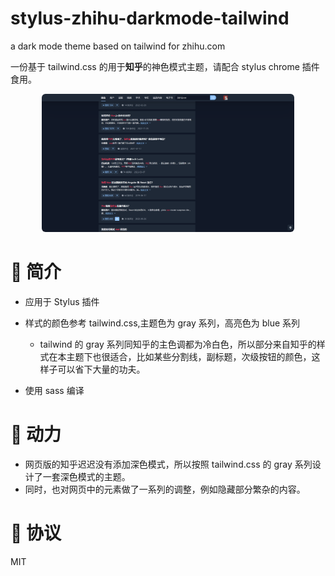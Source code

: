 # stylus-zhihu-darkmode-tailwind

a dark mode theme based on tailwind for zhihu.com

一份基于 tailwind.css 的用于**知乎**的神色模式主题，请配合 stylus chrome 插件食用。

<div align="center"><img src="./assets/overview-1.png" style="width:80%;border-radius:6px;max-width:1000px"/></div>

# 🎉 简介

- 应用于 Stylus 插件
- 样式的颜色参考 tailwind.css,主题色为 gray 系列，高亮色为 blue 系列

  - tailwind 的 gray 系列同知乎的主色调都为冷白色，所以部分来自知乎的样式在本主题下也很适合，比如某些分割线，副标题，次级按钮的颜色，这样子可以省下大量的功夫。

- 使用 sass 编译

# 😤 动力

- 网页版的知乎迟迟没有添加深色模式，所以按照 tailwind.css 的 gray 系列设计了一套深色模式的主题。
- 同时，也对网页中的元素做了一系列的调整，例如隐藏部分繁杂的内容。

# 📃 协议

MIT
